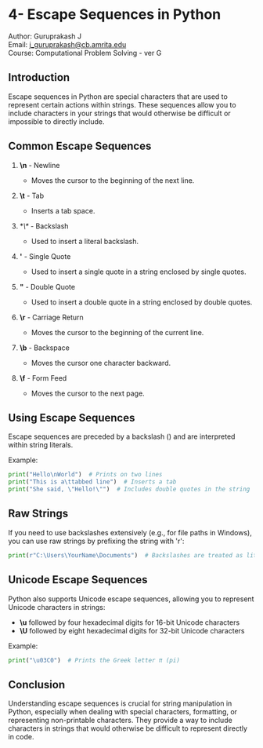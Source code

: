 # 4- Escape Sequences in Python

Author: Guruprakash J  
Email: j_guruprakash@cb.amrita.edu  
Course: Computational Problem Solving - ver G

## Introduction
Escape sequences in Python are special characters that are used to represent certain actions within strings. These sequences allow you to include characters in your strings that would otherwise be difficult or impossible to directly include.

## Common Escape Sequences

1. **\n** - Newline
   - Moves the cursor to the beginning of the next line.
   
2. **\t** - Tab
   - Inserts a tab space.
   
3. **\\\** - Backslash
   - Used to insert a literal backslash.
   
4. **\'** - Single Quote
   - Used to insert a single quote in a string enclosed by single quotes.
   
5. **\"** - Double Quote
   - Used to insert a double quote in a string enclosed by double quotes.
   
6. **\r** - Carriage Return
   - Moves the cursor to the beginning of the current line.
   
7. **\b** - Backspace
   - Moves the cursor one character backward.
   
8. **\f** - Form Feed
   - Moves the cursor to the next page.

## Using Escape Sequences

Escape sequences are preceded by a backslash (\) and are interpreted within string literals.

Example:
```python
print("Hello\nWorld")  # Prints on two lines
print("This is a\ttabbed line")  # Inserts a tab
print("She said, \"Hello!\"")  # Includes double quotes in the string
```

## Raw Strings

If you need to use backslashes extensively (e.g., for file paths in Windows), you can use raw strings by prefixing the string with 'r':

```python
print(r"C:\Users\YourName\Documents")  # Backslashes are treated as literal characters
```

## Unicode Escape Sequences

Python also supports Unicode escape sequences, allowing you to represent Unicode characters in strings:

- **\u** followed by four hexadecimal digits for 16-bit Unicode characters
- **\U** followed by eight hexadecimal digits for 32-bit Unicode characters

Example:
```python
print("\u03C0")  # Prints the Greek letter π (pi)
```

## Conclusion
Understanding escape sequences is crucial for string manipulation in Python, especially when dealing with special characters, formatting, or representing non-printable characters. They provide a way to include characters in strings that would otherwise be difficult to represent directly in code.
